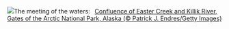 ![](https://www.bing.com/th?id=OHR.KillikRiverAlaska_EN-US6860539516_UHD.jpg&w=1000)The meeting of the waters:&nbsp;&ensp;[Confluence of Easter Creek and Killik River, Gates of the Arctic National Park, Alaska (© Patrick J. Endres/Getty Images)](https://www.bing.com/th?id=OHR.KillikRiverAlaska_EN-US6860539516_UHD.jpg)
<br><br/>
